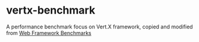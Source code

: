 # vertx-benchmark
A performance benchmark focus on Vert.X framework, copied and modified from [Web Framework Benchmarks](https://www.techempower.com/benchmarks)
